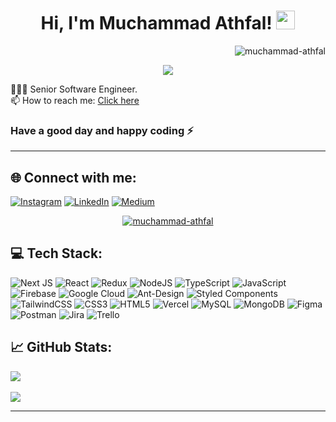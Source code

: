 <h1 align="center">
Hi, I'm Muchammad Athfal!
  <img src="https://media.giphy.com/media/hvRJCLFzcasrR4ia7z/giphy.gif" width="30">
</h1>
<img src="https://komarev.com/ghpvc/?username=muchammad-athfal&label=Profile%20Views&color=0e75b6&style=for-the-badge" align='right' alt="muchammad-athfal" />
<br/>
<p align="center">
  <a href="https://github.com/DenverCoder1/readme-typing-svg">
    <img src="https://readme-typing-svg.herokuapp.com?lines=Welcome+to+my+Github+Profile+:);Senior+Software+Engineer&center=true&width=380&height=45">
  </a>
</p>


🧑🏻‍💻 Senior Software Engineer.</br>
📫 How to reach me: <a href="mailto:muchammad.athfal@gmail.com">Click here</a></br>

### Have a good day and happy coding ⚡️
<hr>


## 🌐 Connect with me:
[![Instagram](https://img.shields.io/badge/Instagram-white?logo=instagram)](https://instagram.com/@mas-atfal) [![LinkedIn](https://img.shields.io/badge/LinkedIn-%230077B5.svg?logo=linkedin&logoColor=white)](https://linkedin.com/in/muchammad-athfal) [![Medium](https://img.shields.io/badge/Medium-12100E?logo=medium&logoColor=white)](https://medium.com/@mas-atfal) 

<p align="center"> 
    <a href="https://github.com/ekkyzainularifin"><img src="https://github-profile-trophy.vercel.app/?username=muchammad-athfal" alt="muchammad-athfal" /></a> 
</p>

## 💻 Tech Stack:
![Next JS](https://img.shields.io/badge/Next-black?style=for-the-badge&logo=next.js&logoColor=white) ![React](https://img.shields.io/badge/react-%2320232a.svg?style=for-the-badge&logo=react&logoColor=%2361DAFB) ![Redux](https://img.shields.io/badge/redux-%23593d88.svg?style=for-the-badge&logo=redux&logoColor=white) ![NodeJS](https://img.shields.io/badge/node.js-6DA55F?style=for-the-badge&logo=node.js&logoColor=white) ![TypeScript](https://img.shields.io/badge/typescript-%23007ACC.svg?style=for-the-badge&logo=typescript&logoColor=white) ![JavaScript](https://img.shields.io/badge/javascript-%23323330.svg?style=for-the-badge&logo=javascript&logoColor=%23F7DF1E) ![Firebase](https://img.shields.io/badge/firebase-%23039BE5.svg?style=for-the-badge&logo=firebase) ![Google Cloud](https://img.shields.io/badge/Google%20Cloud-%234285F4.svg?style=for-the-badge&logo=google-cloud&logoColor=white) ![Ant-Design](https://img.shields.io/badge/-AntDesign-%230170FE?style=for-the-badge&logo=ant-design&logoColor=white) ![Styled Components](https://img.shields.io/badge/styled--components-DB7093?style=for-the-badge&logo=styled-components&logoColor=white) ![TailwindCSS](https://img.shields.io/badge/tailwindcss-%2338B2AC.svg?style=for-the-badge&logo=tailwind-css&logoColor=white) ![CSS3](https://img.shields.io/badge/css3-%231572B6.svg?style=for-the-badge&logo=css3&logoColor=white) ![HTML5](https://img.shields.io/badge/html5-%23E34F26.svg?style=for-the-badge&logo=html5&logoColor=white) ![Vercel](https://img.shields.io/badge/vercel-%23000000.svg?style=for-the-badge&logo=vercel&logoColor=white) ![MySQL](https://img.shields.io/badge/mysql-%2300f.svg?style=for-the-badge&logo=mysql&logoColor=white) ![MongoDB](https://img.shields.io/badge/MongoDB-%234ea94b.svg?style=for-the-badge&logo=mongodb&logoColor=white) ![Figma](https://img.shields.io/badge/figma-%23F24E1E.svg?style=for-the-badge&logo=figma&logoColor=white) ![Postman](https://img.shields.io/badge/Postman-FF6C37?style=for-the-badge&logo=postman&logoColor=white) ![Jira](https://img.shields.io/badge/jira-%230A0FFF.svg?style=for-the-badge&logo=jira&logoColor=white) ![Trello](https://img.shields.io/badge/Trello-%23026AA7.svg?style=for-the-badge&logo=Trello&logoColor=white)
## 📈 GitHub Stats:
![](https://github-readme-stats.vercel.app/api/top-langs/?username=muchammad-athfal&theme=react&hide_border=false&include_all_commits=false&count_private=false&layout=compact)<br/><br/>
![](https://github-readme-streak-stats.herokuapp.com/?user=muchammad-athfal&theme=react&hide_border=false)<br/>


<hr>
<!-- Proudly created with GPRM ( https://gprm.itsvg.in ) -->
